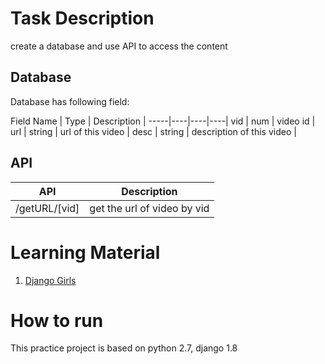 Task Description
====

create a database and use API to access the content

Database
-------

Database has following field:

Field Name | Type | Description |
-----|----|----|----|
vid | num | video id |
url | string | url of this video |
desc | string | description of this video |


API
-----

API | Description |
----|----|
/getURL/[vid] | get the url of video by vid |


Learning Material
=======

1. [Django Girls](https://tutorial.djangogirls.org/)


How to run
======
This practice project is based on python 2.7, django 1.8

